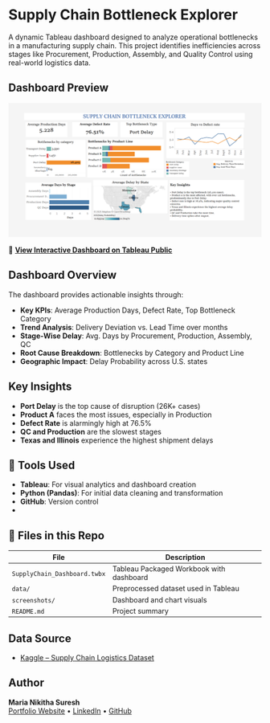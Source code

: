# Supply Chain Bottleneck Explorer

A dynamic Tableau dashboard designed to analyze operational bottlenecks in a manufacturing supply chain. This project identifies inefficiencies across stages like Procurement, Production, Assembly, and Quality Control using real-world logistics data.

## Dashboard Preview

![Dashboard Screenshot](screenshots/supply_chain_dashboard.png)

🔗 **[View Interactive Dashboard on Tableau Public](https://public.tableau.com/app/profile/maria.nikitha.suresh/viz/Book1_17485785997010/Dashboard22)**


## Dashboard Overview

The dashboard provides actionable insights through:

- **Key KPIs**: Average Production Days, Defect Rate, Top Bottleneck Category
- **Trend Analysis**: Delivery Deviation vs. Lead Time over months
- **Stage-Wise Delay**: Avg. Days by Procurement, Production, Assembly, QC
- **Root Cause Breakdown**: Bottlenecks by Category and Product Line
- **Geographic Impact**: Delay Probability across U.S. states

## Key Insights

- **Port Delay** is the top cause of disruption (26K+ cases)
- **Product A** faces the most issues, especially in Production
- **Defect Rate** is alarmingly high at 76.5%
- **QC and Production** are the slowest stages
- **Texas and Illinois** experience the highest shipment delays

## 🧰 Tools Used

- **Tableau**: For visual analytics and dashboard creation  
- **Python (Pandas)**: For initial data cleaning and transformation  
- **GitHub**: Version control
- 
## 📁 Files in this Repo

| File                          | Description                                 |
|-------------------------------|---------------------------------------------|
| `SupplyChain_Dashboard.twbx`  | Tableau Packaged Workbook with dashboard    |
| `data/`                       | Preprocessed dataset used in Tableau        |
| `screenshots/`                | Dashboard and chart visuals                 |
| `README.md`                   | Project summary                             |

## Data Source

- [Kaggle – Supply Chain Logistics Dataset](https://www.kaggle.com/datasets/prachi13/customer-analytics)


## Author

**Maria Nikitha Suresh**  
[Portfolio Website](https://maria-nikitha-suresh.web.app/) • [LinkedIn](https://linkedin.com/in/maria-nikitha-588994242) • [GitHub](https://github.com/marianikitha01)

